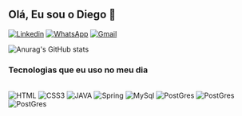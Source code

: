 ## Olá, Eu sou o Diego 🖖

[![Linkedin](https://img.shields.io/badge/LinkedIn-0077B5?style=for-the-badge&logo=linkedin&logoColor=white)](https://www.linkedin.com/in/diego-ssantos/)
[![WhatsApp](https://img.shields.io/badge/WhatsApp-25D366?style=for-the-badge&logo=whatsapp&logoColor=white)](https://wa.me/qr/KC4LWID7VXFVH1)
[![Gmail](https://img.shields.io/badge/Gmail-D14836?style=for-the-badge&logo=gmail&logoColor=white)](sendmailto:diegosantossilva258@gmail.com)   
   
![Anurag's GitHub stats](https://github-readme-stats.vercel.app/api?username=Diego-k2&show_icons=true&theme=cobalt)   

### Tecnologias que eu uso no meu dia 

<div style = "display: inline_block"></br>
  <img alt="HTML" src="https://img.shields.io/badge/HTML5-E34F26?style=for-the-badge&logo=html5&logoColor=white">
  <img alt="CSS3" src="https://img.shields.io/badge/CSS3-1572B6?style=for-the-badge&logo=css3&logoColor=white">
  <img alt="JAVA" src="https://img.shields.io/badge/Java-ED8B00?style=for-the-badge&logo=java&logoColor=white">
  <img alt="Spring" src="https://img.shields.io/badge/Spring-6DB33F?style=for-the-badge&logo=spring&logoColor=white">
  <img alt="MySql" src="https://img.shields.io/badge/MySQL-00000F?style=for-the-badge&logo=mysql&logoColor=white">
  <img alt="PostGres" src="https://img.shields.io/badge/PostgreSQL-316192?style=for-the-badge&logo=postgresql&logoColor=white">
  <img alt="PostGres" src="https://img.shields.io/badge/Python-14354C?style=for-the-badge&logo=python&logoColor=white">
  <img alt="PostGres" src="https://img.shields.io/badge/C%23-239120?style=for-the-badge&logo=c-sharp&logoColor=white">
 </div></br>
  
